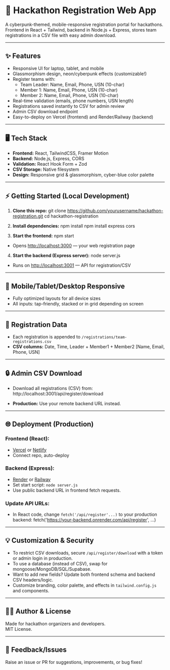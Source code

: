# 🚀 Hackathon Registration Web App

A cyberpunk-themed, mobile-responsive registration portal for hackathons.  
Frontend in React + Tailwind, backend in Node.js + Express, stores team registrations in a CSV file with easy admin download.

---

## ✨ Features

- Responsive UI for laptop, tablet, and mobile
- Glassmorphism design, neon/cyberpunk effects (customizable!)
- Register teams with:  
  - Team Leader: Name, Email, Phone, USN (10-char)
  - Member 1: Name, Email, Phone, USN (10-char)
  - Member 2: Name, Email, Phone, USN (10-char)
- Real-time validation (emails, phone numbers, USN length)
- Registrations saved instantly to CSV for admin review
- Admin CSV download endpoint
- Easy-to-deploy on Vercel (frontend) and Render/Railway (backend)

---

## 🖥️ Tech Stack

- **Frontend:** React, TailwindCSS, Framer Motion
- **Backend:** Node.js, Express, CORS
- **Validation:** React Hook Form + Zod
- **CSV Storage:** Native filesystem
- **Design:** Responsive grid & glassmorphism, cyber-blue color palette

---

## ⚡ Getting Started (Local Development)

1. **Clone this repo:**
git clone https://github.com/yourusername/hackathon-registration.git
cd hackathon-registration
2. **Install dependencies:**
npm install
npm install express cors

3. **Start the frontend:**
npm start
- Opens [http://localhost:3000](http://localhost:3000) — your web registration page

4. **Start the backend (Express server):**
node server.js

- Runs on [http://localhost:3001](http://localhost:3001) — API for registration/CSV

---

## 📲 Mobile/Tablet/Desktop Responsive

- Fully optimized layouts for all device sizes
- All inputs: tap-friendly, stacked or in grid depending on screen

---

## 📝 Registration Data

- Each registration is appended to `/registrations/team-registrations.csv`
- **CSV columns:** Date, Time, Leader + Member1 + Member2 [Name, Email, Phone, USN]

---

## 🔒 Admin CSV Download

- Download all registrations (CSV) from:
http://localhost:3001/api/register/download

- **Production:** Use your remote backend URL instead.

---

## 🌐 Deployment (Production)

### **Frontend (React):**
- [Vercel](https://vercel.com) or [Netlify](https://netlify.com)
- Connect repo, auto-deploy

### **Backend (Express):**
- [Render](https://render.com) or [Railway](https://railway.app)
- Set start script: `node server.js`
- Use public backend URL in frontend fetch requests.

### **Update API URLs:**
- In React code, change `fetch('/api/register'...)` to your production backend:
fetch('https://your-backend.onrender.com/api/register', ...)



---

## 💡 Customization & Security

- To restrict CSV downloads, secure `/api/register/download` with a token or admin login in production.
- To use a database (instead of CSV), swap for mongoose/MongoDB/SQL/Supabase.
- Want to add new fields? Update both frontend schema and backend CSV headers/logic.
- Customize branding, color palette, and effects in `tailwind.config.js` and components.

---

## 👨‍💻 Author & License

Made for hackathon organizers and developers.  
MIT License.

---

## 📣 Feedback/Issues

Raise an issue or PR for suggestions, improvements, or bug fixes!
